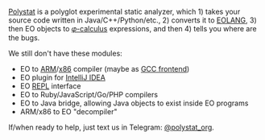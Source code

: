 [Polystat](https://www.polystat.org) is a polyglot experimental static analyzer, which 1) takes your source code written in Java/C++/Python/etc., 2) converts it to [EOLANG](https://www.eolang.org), 3) then EO objects to [𝜑-calculus](https://arxiv.org/abs/2111.13384) expressions, and then 4) tells you where are the bugs.

We still don't have these modules:

  * EO to [ARM](https://en.wikipedia.org/wiki/ARM_architecture)/[x86](https://en.wikipedia.org/wiki/X86) compiler (maybe as [GCC frontend](https://gcc.gnu.org/frontends.html))
  * EO plugin for [IntelliJ IDEA](https://en.wikipedia.org/wiki/IntelliJ_IDEA)
  * EO [REPL](https://en.wikipedia.org/wiki/Read%E2%80%93eval%E2%80%93print_loop) interface
  * EO to Ruby/JavaScript/Go/PHP compilers
  * EO to Java bridge, allowing Java objects to exist inside EO programs
  * ARM/x86 to EO "decompiler"

If/when ready to help, just text us in Telegram: [@polystat_org](https://t.me/polystat_org).
